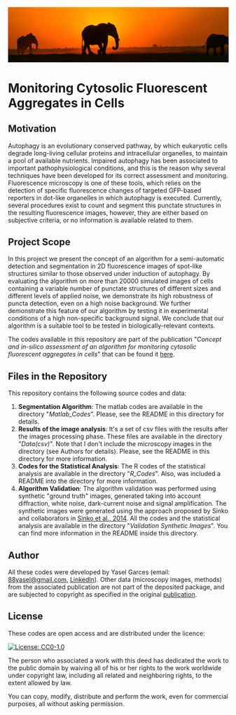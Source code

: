 <img src="Elephants-In-Sunset.jpeg">

# Monitoring Cytosolic Fluorescent Aggregates in Cells

## Motivation
Autophagy is an evolutionary conserved pathway, by which eukaryotic cells degrade long-living cellular proteins and intracellular organelles, to maintain a pool of available nutrients. Impaired autophagy has been associated to important pathophysiological conditions, and this is the reason why several techniques have been developed for its correct assessment and monitoring. Fluorescence microscopy is one of these tools, which relies on the detection of specific fluorescence changes of targeted GFP-based reporters in dot-like organelles in which autophagy is executed. Currently, several procedures exist to count and segment this punctate structures in the resulting fluorescence images, however, they are either based on subjective criteria, or no information is available related to them. 

## Project Scope
In this project we present the concept of an algorithm for a semi-automatic detection and segmentation in 2D fluorescence images of spot-like structures similar to those observed under induction of autophagy. By evaluating the algorithm on more than 20000 simulated images of cells containing a variable number of punctate structures of different sizes and different levels of applied noise, we demonstrate its high robustness of puncta detection, even on a high noise background. We further demonstrate this feature of our algorithm by testing it in experimental conditions of a high non-specific background signal. We conclude that our algorithm is a suitable tool to be tested in biologically-relevant contexts.

The codes available in this repository are part of the publication "_Concept and in-silico assessment of an algorithm for monitoring cytosolic fluorescent aggregates in cells_" that can be found it [here](https://www.biorxiv.org/content/10.1101/177139v1.full). 

## Files in the Repository
This repository contains the following source codes and data:
1. **Segmentation Algorithm**: The matlab codes are available in the directory "_Matlab_Codes_". Please, see the README in this directory for details.
2. **Results of the image analysis**: It's a set of csv files with the results after the images processing phase. These files are available in the directory "_Data(csv)_". Note that I don't include the microscopy images in the directory (see Authors for details). Please, see the README in this directory for more information.
3. **Codes for the Statistical Analysis**: The R codes of the statistical analysis are available in the directory "_R_Codes_". Also, was included a README into the directory for more information.
4. **Algorithm Validation**: The algorithm validation was performed using synthetic "ground truth" images, generated taking into account diffraction, white noise, dark-current noise and signal amplification. The synthetic images were generated using the approach proposed by Sinko and collaborators in [Sinko et al., 2014](https://www.osapublishing.org/oe/abstract.cfm?uri=oe-22-16-18940). All the codes and the statistical analysis are available in the directory "_Validation Synthetic Images_". You can find more information in the README inside this directory. 

## Author
All these codes were developed by Yasel Garces (email: 88yasel@gmail.com,
[LinkedIn](https://www.linkedin.com/in/yasel-garces-suarez/)). Other data (microscopy images, methods) from the associated publication are not part of the deposited package, and are subjected to copyright as specified in the original [publication](https://www.biorxiv.org/content/10.1101/177139v1.full).

## License
These codes are open access and are distributed under the licence:

[![License: CC0-1.0](https://licensebuttons.net/l/zero/1.0/80x15.png)](http://creativecommons.org/publicdomain/zero/1.0/)

The person who associated a work with this deed has dedicated the work to the public domain by waiving all of his or her rights to the work worldwide under copyright law, including all related and neighboring rights, to the extent allowed by law.

You can copy, modify, distribute and perform the work, even for commercial purposes, all without asking permission.
















